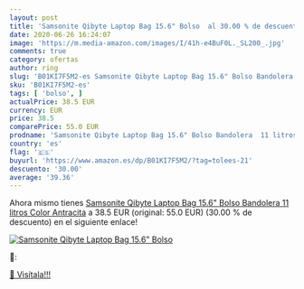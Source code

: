 ```yaml
---
layout: post
title: 'Samsonite Qibyte Laptop Bag 15.6" Bolso  al 30.00 % de descuento'
date: 2020-06-26 16:24:07
image: 'https://m.media-amazon.com/images/I/41h-e4BuF0L._SL200_.jpg'
comments: true
category: ofertas
author: ring
slug: 'B01KI7F5M2-es Samsonite Qibyte Laptop Bag 15.6" Bolso Bandolera 11...'
sku: 'B01KI7F5M2-es'
tags: [ 'bolso', ]
actualPrice: 38.5 EUR
currency: EUR
price: 38.5
comparePrice: 55.0 EUR
prodname: 'Samsonite Qibyte Laptop Bag 15.6" Bolso Bandolera  11 litros  Color Antracita'
country: 'es'
flag: '🇪🇸'
buyurl: 'https://www.amazon.es/dp/B01KI7F5M2/?tag=tolees-21'
descuento: '30.00'
average: '39.36'
---
```


Ahora mismo tienes [Samsonite Qibyte Laptop Bag 15.6" Bolso Bandolera  11 litros  Color Antracita](https://www.amazon.es/dp/B01KI7F5M2/?tag=tolees-21) a 38.5 EUR (original: 55.0 EUR) (30.00 %  de descuento) en el siguiente enlace!

[![Samsonite Qibyte Laptop Bag 15.6" Bolso ](https://m.media-amazon.com/images/I/41h-e4BuF0L._SL200_.jpg)](https://www.amazon.es/dp/B01KI7F5M2/?tag=tolees-21)

🔎:


[🛒 Visítala!!!](https://www.amazon.es/dp/B01KI7F5M2/?tag=tolees-21)
